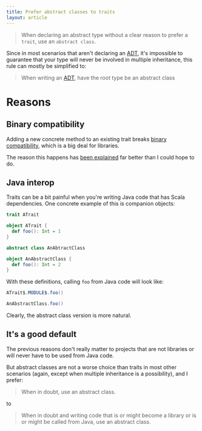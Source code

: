 ```yaml
---
title: Prefer abstract classes to traits
layout: article
---
```


> When declaring an abstract type without a clear reason to prefer a `trait`, use an `abstract class`.

Since in most scenarios that aren't declaring an [ADT](../definitions/adt.html), it's impossible to guarantee that your type will never be involved in multiple inheritance, this rule can mostly be simplified to:

> When writing an [ADT](../definitions/adt.html), have the root type be an abstract class

# Reasons

## Binary compatibility

Adding a new concrete method to an existing trait breaks [binary compatibility](../definitions/binary_compatibility.html), which is a big deal for libraries.

The reason this happens has [been explained](https://stackoverflow.com/questions/18366817/is-adding-a-trait-method-with-implementation-breaking-backward-compatibility) far better than I could hope to do.

## Java interop

Traits can be a bit painful when you're writing Java code that has Scala dependencies. One concrete example of this is companion objects:

```scala
trait ATrait

object ATrait {
  def foo(): Int = 1
}

abstract class AnAbtractClass

object AnAbstractClass {
  def foo(): Int = 2
}
```

With these definitions, calling `foo` from Java code will look like:

```java
ATrait$.MODULE$.foo()

AnAbstractClass.foo()
```

Clearly, the abstract class version is more natural.

## It's a good default

The previous reasons don't really matter to projects that are not libraries or will never have to be used from Java code.

But abstract classes are not a worse choice than traits in most other scenarios (again, except when multiple inheritance is a possibility), and I prefer:

> When in doubt, use an abstract class.

to

> When in doubt and writing code that is or might become a library or is or might be called from Java, use an abstract class.
